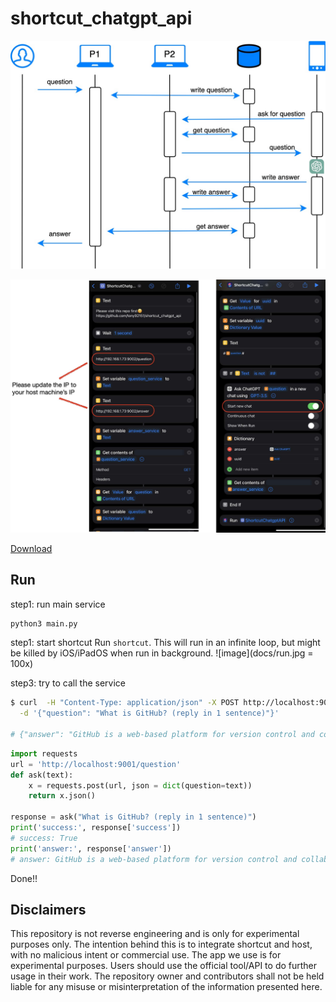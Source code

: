 # shortcut_chatgpt_api

![image](docs/dia.jpg)

![image](docs/shortcut.jpg)

[Download](https://www.icloud.com/shortcuts/9e17a4606a404cad895394dfb10ebc4d)

## Run

step1: run main service
```bash
python3 main.py
```

step1: start shortcut
Run `shortcut`. This will run in an infinite loop, but might be killed by iOS/iPadOS when run in background.
![image](docs/run.jpg = 100x)

step3: try to call the service
```bash
$ curl  -H "Content-Type: application/json" -X POST http://localhost:9001/question \
  -d '{"question": "What is GitHub? (reply in 1 sentence)"}'
  
# {"answer": "GitHub is a web-based platform for version control and collaboration that allows developers to host, manage, and share their code repositories.", "success": true}
```

```python
import requests
url = 'http://localhost:9001/question'
def ask(text):
    x = requests.post(url, json = dict(question=text))
    return x.json()

response = ask("What is GitHub? (reply in 1 sentence)")
print('success:', response['success'])
# success: True
print('answer:', response['answer'])
# answer: GitHub is a web-based platform for version control and collaboration that allows developers to store, manage, and share their code repositories.
```

Done!!

## Disclaimers
This repository is not reverse engineering and is only for experimental purposes only. The intention behind this is to integrate shortcut and host, with no malicious intent or commercial use. The app we use is for experimental purposes. Users should use the official tool/API to do further usage in their work. The repository owner and contributors shall not be held liable for any misuse or misinterpretation of the information presented here. 

